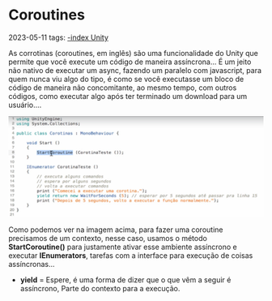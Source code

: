 # Coroutines
2023-05-11
tags: [-index Unity](-index%20Unity.md)

As corrotinas (coroutines, em inglês) são uma funcionalidade do Unity que permite que você execute um código de maneira assíncrona... É um jeito não nativo de executar um async, fazendo um paralelo com javascript, para quem nunca viu algo do tipo, é como se você executasse um bloco de código de maneira não concomitante, ao mesmo tempo, com outros códigos, como executar algo após ter terminado um download para um usuário.... 

![](img/Pasted%20image%2020230511111524.png)

Como podemos ver na imagem acima, para fazer uma coroutine precisamos de um contexto, nesse caso, usamos o método **StartCoroutine()** para justamente ativar esse ambiente assíncrono e executar **IEnumerators**, tarefas com a  interface para execução de coisas assíncronas...

* **yield** = Espere, é uma forma de dizer que o que vêm a seguir é assíncrono, Parte do contexto para a execução.



